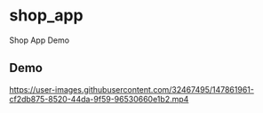 # shop_app

Shop App Demo


## Demo

https://user-images.githubusercontent.com/32467495/147861961-cf2db875-8520-44da-9f59-96530660e1b2.mp4

